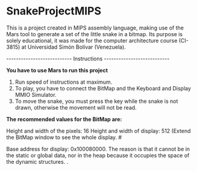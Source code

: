 # SnakeProjectMIPS

This is a project created in MIPS assembly language, making use of the Mars tool to generate a set of the little snake in a bitmap. Its purpose is solely educational, it was made for the computer architecture course (CI-3815) at Universidad Simón Bolívar (Venezuela). 


--------------------------- Instructions ---------------------------

**You have to use Mars to run this project**
1. Run speed of instructions at maximum.
2. To play, you have to connect the BitMap and the Keyboard and Display MMIO Simulator.
3. To move the snake, you must press the key while the snake is not drawn, otherwise the movement will not be read.

**The recommended values for the BitMap are:**

Height and width of the pixels: 16 
Height and width of display: 512 (Extend the BitMap window to see the whole display. #

Base address for display: 0x100080000. The reason is that it cannot  be in the static or global data, nor in the heap because it occupies the space of the dynamic structures. 
.

